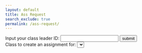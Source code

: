 ```yaml
---
layout: default
title: Ass Request
search_exclude: true
permalink: /ass-request/
---
```


<head>
    <script src="https://code.jquery.com/jquery-3.6.0.min.js"></script>
    <script>
        function postAssignment() {
            const d = document;
            let name = d.getElementById("name").value;
            let dateDue = d.getElementById("dateDue").value;
            let classNames = [d.getElementById("className").value];
            const currentDate = new Date();
            const dateCreated = currentDate.toISOString().slice(0, 10);
            var formattedText = $('#content').html();
            //const apiUrl = 'https://jcc.stu.nighthawkcodingsociety.com/api/assignment/post';
            const apiUrl = 'http://localhost:8911/api/assignment/post';
            // a
            const requestData = {
                name: name,
                dateCreated: dateCreated,
                dateDue: dateDue,  
                content: formattedText,
                classNames: classNames
            };
            console.log(requestData);
            //a
            fetch(apiUrl, {
                method: 'POST',
                headers: {
                    'Content-Type': 'application/json',
                },
                body: JSON.stringify(requestData),
            })
            .then(response => {
                if (!response.ok) {
                    throw new Error(`HTTP error! Status: ${response.status}`);
                }
                // Check if the response is JSON
                const contentType = response.headers.get('content-type');
                if (contentType && contentType.includes('application/json')) {
                    return response.json();
                } else {
                    // If the response is not JSON, return the text directly
                    return response.text();
                }
            })
            .then(data => {
                // Handle the data here
                if (typeof data === 'object') {
                    // If it's JSON, proceed as before
                    console.log(data);
                    alert(`Assignment created successfully. ID: ${data.id}`);
                    window.location.href = `{{site.baseurl}}/assignment-data?id=${data.id}`;
                } else {
                    // If it's not JSON, handle it as per your requirement
                    console.log(data);
                    window.location.href = `{{site.baseurl}}/assignment-data?id=${data.id}`;
                }
            })
            .catch(error => {
                console.error('Error posting assignment:', error);
                alert('Error posting assignment. Check the console for details.');
            });
        }
        // filler
        function getClassPeriodById() {
        const apiUrl = 'http://localhost:8911/api/class_period/leaders/' + document.getElementById("classLeader").value;
        //const apiUrl = 'https://jcc.stu.nighthawkcodingsociety.com/api/class_period/leaders/' + document.getElementById("classLeader").value;
        fetch(apiUrl)
            .then(response => {
                if (!response.ok) {
                    throw new Error(`HTTP error! Status: ${response.status}`);
                }
                return response.json()
            })
            .then(data => {
                // Handle the data here
                console.log(data);
                for (var classs of data) {
                    console.log(classs);
                    console.log(classs.name);   
                    document.getElementById("className").style.visibility = "visible";
                    document.getElementById("InputClassLeader").style.display = "none";
                    document.getElementById("bigblockthatcontainsacuatalassignmentstuff").style.visibility = "visible";
                    document.getElementById("labelthatwontshow").style.visibility = "visible";
                    var option = document.createElement("option");
                    option.value = classs.name;
                    option.innerHTML = classs.name;
                    document.getElementById("className").appendChild(option);
                }
            })  
            .catch(error => {
                console.error('Error fetching class period:', error);
                alert('Error fetching class period. Check the console for details.');
            });
    }
    function formatText(command) {
      document.execCommand(command);
    }
    </script>
</head>
<body>
    <div id="InputClassLeader" style="display: block">    
        <label class="lable">Input your class leader ID:  
        <input type="number" name="classLeader" id="classLeader" class="inphutbox"></label>
        <button onclick="getClassPeriodById()" class="lable">submit</button>
    </div>
    <div id="divForClass"> <label id="labelthatwontshow" class="lable">Class to create an assignment for:</label> <select name="className" id="className" class="inphutbox"></select> </div>
    <div class="flexbox" id="bigblockthatcontainsacuatalassignmentstuff" style="visibility: hidden; font-family: Lexend, sans-serif;">
        <div class="insideFlexbox">
            <p><label class="lable">
                Name of Assignment: <br>
                <input class="inphutbox" type="text" name="name" id="name" size="50" required>
            </label></p>
            <p><label class="lable">
                Due Date: <br>
                <input class="inphutbox" type="date" name="dateDue" id="dateDue" required>
            </label></p>
        </div>
        <div class="insideFlexbox">
            <p><label class="lable">
                Assignment Details:<br>
                <div id="formatting-options">
                    <button onclick="formatText('bold')">Bold</button>
                    <button onclick="formatText('italic')">Italic</button>
                    <button onclick="formatText('underline')">Underline</button>
                    <!-- Add more formatting options as needed -->
                </div>
                <textarea class="biginphutbox" name="content" id="content" rows="16" cols="125" required></textarea>
            </label></p>
            <button onclick="postAssignment()" class="button">Submit Assignment</button>
        </div>
    </div>
</body>